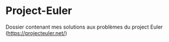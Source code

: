 Project-Euler
=============

Dossier contenant mes solutions aux problèmes du project Euler (https://projecteuler.net/)
